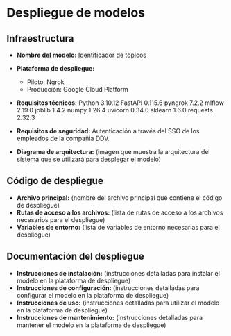 # Despliegue de modelos

## Infraestructura

- **Nombre del modelo:** Identificador de topicos 
- **Plataforma de despliegue:**
   - Piloto: Ngrok
   - Producción: Google Cloud Platform
- **Requisitos técnicos:** 
  Python 3.10.12
  FastAPI 0.115.6
  pyngrok 7.2.2
  mlflow 2.19.0
  joblib 1.4.2
  numpy 1.26.4
  uvicorn 0.34.0
  sklearn 1.6.0
  requests 2.32.3
  
- **Requisitos de seguridad:**
  Autenticación a través del SSO de los empleados de la compañia DDV.
   
- **Diagrama de arquitectura:** (imagen que muestra la arquitectura del sistema que se utilizará para desplegar el modelo)

## Código de despliegue

- **Archivo principal:** (nombre del archivo principal que contiene el código de despliegue)
- **Rutas de acceso a los archivos:** (lista de rutas de acceso a los archivos necesarios para el despliegue)
- **Variables de entorno:** (lista de variables de entorno necesarias para el despliegue)

## Documentación del despliegue

- **Instrucciones de instalación:** (instrucciones detalladas para instalar el modelo en la plataforma de despliegue)
- **Instrucciones de configuración:** (instrucciones detalladas para configurar el modelo en la plataforma de despliegue)
- **Instrucciones de uso:** (instrucciones detalladas para utilizar el modelo en la plataforma de despliegue)
- **Instrucciones de mantenimiento:** (instrucciones detalladas para mantener el modelo en la plataforma de despliegue)
